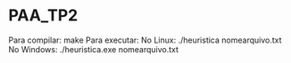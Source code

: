 # PAA_TP2

Para compilar:
    make
Para executar:
    No Linux:
        ./heuristica nomearquivo.txt
    No Windows:
        ./heuristica.exe nomearquivo.txt
